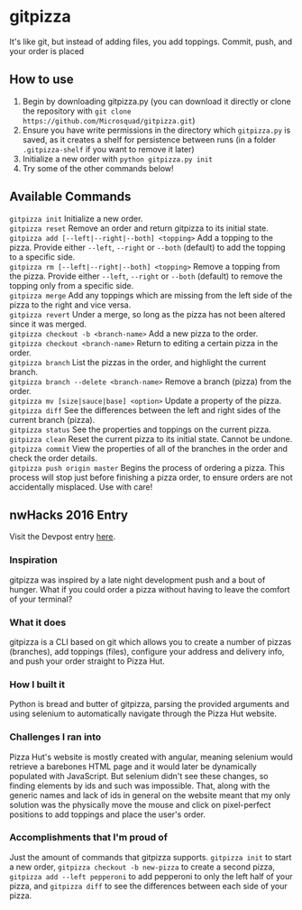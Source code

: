 # gitpizza

It's like git, but instead of adding files, you add toppings. Commit, push, and your order is placed

## How to use

1. Begin by downloading gitpizza.py (you can download it directly or clone the repository with `git clone https://github.com/Microsquad/gitpizza.git`)
2. Ensure you have write permissions in the directory which `gitpizza.py` is saved, as it creates a shelf for persistence between runs (in a folder `.gitpizza-shelf` if you want to remove it later)
3. Initialize a new order with `python gitpizza.py init`
4. Try some of the other commands below!

## Available Commands

`gitpizza init` Initialize a new order.  
`gitpizza reset` Remove an order and return gitpizza to its initial state.  
`gitpizza add [--left|--right|--both] <topping>` Add a topping to the pizza. Provide either `--left`, `--right` or `--both` (default) to add the topping to a specific side.  
`gitpizza rm [--left|--right|--both] <topping>` Remove a topping from the pizza. Provide either `--left`, `--right` or `--both` (default) to remove the topping only from a specific side.  
`gitpizza merge` Add any toppings which are missing from the left side of the pizza to the right and vice versa.  
`gitpizza revert` Under a merge, so long as the pizza has not been altered since it was merged.  
`gitpizza checkout -b <branch-name>` Add a new pizza to the order.  
`gitpizza checkout <branch-name>` Return to editing a certain pizza in the order.  
`gitpizza branch` List the pizzas in the order, and highlight the current branch.  
`gitpizza branch --delete <branch-name>` Remove a branch (pizza) from the order.  
`gitpizza mv [size|sauce|base] <option>` Update a property of the pizza.  
`gitpizza diff` See the differences between the left and right sides of the current branch (pizza).  
`gitpizza status` See the properties and toppings on the current pizza.  
`gitpizza clean` Reset the current pizza to its initial state. Cannot be undone.
`gitpizza commit` View the properties of all of the branches in the order and check the order details.  
`gitpizza push origin master` Begins the process of ordering a pizza. This process will stop just before finishing a pizza order, to ensure orders are not accidentally misplaced. Use with care!

## nwHacks 2016 Entry

Visit the Devpost entry [here](http://devpost.com/software/gitpizza).

### Inspiration

gitpizza was inspired by a late night development push and a bout of hunger. What if you could order a pizza without having to leave the comfort of your terminal?

### What it does

gitpizza is a CLI based on git which allows you to create a number of pizzas (branches), add toppings (files), configure your address and delivery info, and push your order straight to Pizza Hut.

### How I built it

Python is bread and butter of gitpizza, parsing the provided arguments and using selenium to automatically navigate through the Pizza Hut website.

### Challenges I ran into

Pizza Hut's website is mostly created with angular, meaning selenium would retrieve a barebones HTML page and it would later be dynamically populated with JavaScript. But selenium didn't see these changes, so finding elements by ids and such was impossible. That, along with the generic names and lack of ids in general on the website meant that my only solution was the physically move the mouse and click on pixel-perfect positions to add toppings and place the user's order.

### Accomplishments that I'm proud of

Just the amount of commands that gitpizza supports. ```gitpizza init``` to start a new order, ```gitpizza checkout -b new-pizza``` to create a second pizza, ```gitpizza add --left pepperoni``` to add pepperoni to only the left half of your pizza, and ```gitpizza diff``` to see the differences between each side of your pizza.
